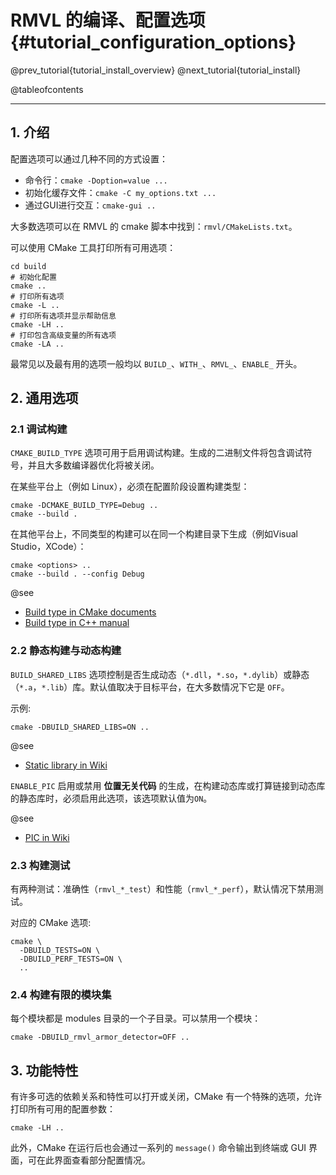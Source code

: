 RMVL 的编译、配置选项 {#tutorial_configuration_options}
============

@prev_tutorial{tutorial_install_overview}
@next_tutorial{tutorial_install}

@tableofcontents

------

## 1. 介绍

配置选项可以通过几种不同的方式设置：

- 命令行：`cmake -Doption=value ...`
- 初始化缓存文件：`cmake -C my_options.txt ...`
- 通过GUI进行交互：`cmake-gui ..`

大多数选项可以在 RMVL 的 cmake 脚本中找到：`rmvl/CMakeLists.txt`。

可以使用 CMake 工具打印所有可用选项：

```shell
cd build
# 初始化配置
cmake ..
# 打印所有选项
cmake -L ..
# 打印所有选项并显示帮助信息
cmake -LH ..
# 打印包含高级变量的所有选项
cmake -LA ..
```

最常见以及最有用的选项一般均以 `BUILD_`、`WITH_`、`RMVL_`、`ENABLE_` 开头。

## 2. 通用选项

### 2.1 调试构建

`CMAKE_BUILD_TYPE` 选项可用于启用调试构建。生成的二进制文件将包含调试符号，并且大多数编译器优化将被关闭。

在某些平台上（例如 Linux），必须在配置阶段设置构建类型：

```shell
cmake -DCMAKE_BUILD_TYPE=Debug ..
cmake --build .
```

在其他平台上，不同类型的构建可以在同一个构建目录下生成（例如Visual Studio，XCode）：

```shell
cmake <options> ..
cmake --build . --config Debug
```

@see
- [Build type in CMake documents](https://cmake.org/cmake/help/latest/variable/CMAKE_BUILD_TYPE.html) 
- [Build type in C++ manual](https://gcc.gnu.org/onlinedocs/libstdc++/manual/using_macros.html) 

### 2.2 静态构建与动态构建

`BUILD_SHARED_LIBS` 选项控制是否生成动态（`*.dll`，`*.so`，`*.dylib`）或静态（`*.a`，`*.lib`）库。默认值取决于目标平台，在大多数情况下它是 `OFF`。

示例:

```shell
cmake -DBUILD_SHARED_LIBS=ON ..
```

@see
- [Static library in Wiki](https://en.wikipedia.org/wiki/Static_library)

`ENABLE_PIC` 启用或禁用 **位置无关代码** 的生成，在构建动态库或打算链接到动态库的静态库时，必须启用此选项，该选项默认值为`ON`。

@see
- [PIC in Wiki](https://en.wikipedia.org/wiki/Position-independent_code)

### 2.3 构建测试

有两种测试：准确性（`rmvl_*_test`）和性能（`rmvl_*_perf`），默认情况下禁用测试。

对应的 CMake 选项:

```shell
cmake \
  -DBUILD_TESTS=ON \
  -DBUILD_PERF_TESTS=ON \
  ..
```

### 2.4 构建有限的模块集

每个模块都是 modules 目录的一个子目录。可以禁用一个模块：

```shell
cmake -DBUILD_rmvl_armor_detector=OFF ..
```

## 3. 功能特性

有许多可选的依赖关系和特性可以打开或关闭，CMake 有一个特殊的选项，允许打印所有可用的配置参数：

```shell
cmake -LH ..
```

此外，CMake 在运行后也会通过一系列的 `message()` 命令输出到终端或 GUI 界面，可在此界面查看部分配置情况。